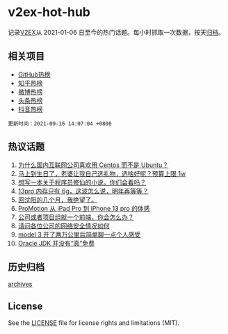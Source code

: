 # v2ex-hot-hub

 记录[V2EX](https://www.v2ex.com/)从 2021-01-06 日至今的热门话题。每小时抓取一次数据，按天[归档](archives)。
 
 ## 相关项目

- [GitHub热榜](https://github.com/lonnyzhang423/github-hot-hub)
- [知乎热榜](https://github.com/lonnyzhang423/zhihu-hot-hub)
- [微博热榜](https://github.com/lonnyzhang423/weibo-hot-hub)
- [头条热榜](https://github.com/lonnyzhang423/toutiao-hot-hub)
- [抖音热榜](https://github.com/lonnyzhang423/douyin-hot-hub)


 `更新时间：2021-09-16 14:07:04 +0800`

## 热议话题

1. [为什么国内互联网公司喜欢用 Centos 而不是 Ubuntu？](https://www.v2ex.com/t/802052)
1. [马上到生日了，老婆让我自己选礼物，选啥好呢？预算上限 1w](https://www.v2ex.com/t/802188)
1. [想写一本关于程序员修仙的小说，你们会看吗？](https://www.v2ex.com/t/802036)
1. [13pro 内存只有 6g，这波怎么说，明年再等等？](https://www.v2ex.com/t/802169)
1. [回沈阳的几个月，我绝望了。](https://www.v2ex.com/t/802248)
1. [ProMotion 从 iPad Pro 到 iPhone 13 pro 的体感](https://www.v2ex.com/t/802039)
1. [公司或者项目组就一个前端，你会怎么办？](https://www.v2ex.com/t/802206)
1. [请问各位公司的网络安全情况如何](https://www.v2ex.com/t/802024)
1. [model 3 开了两万公里后简单聊一点个人感受](https://www.v2ex.com/t/802133)
1. [Oracle JDK 并没有“真”免费](https://www.v2ex.com/t/802200)

## 历史归档

[archives](archives)

## License

See the [LICENSE](LICENSE) file for license rights and limitations (MIT).
